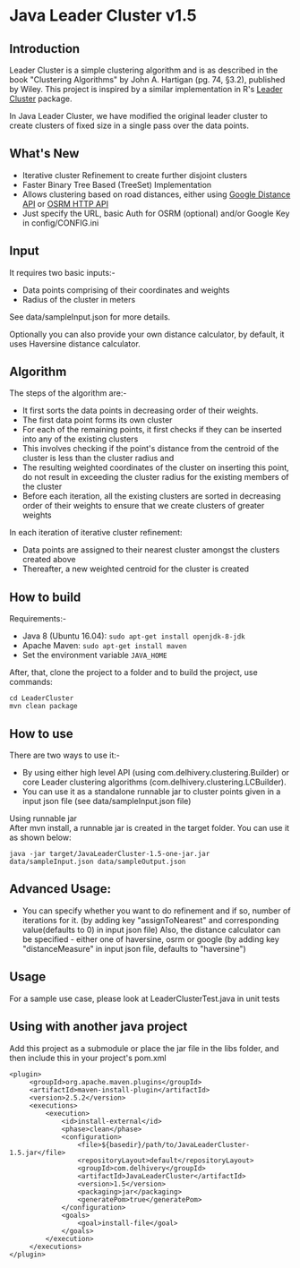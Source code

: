 Java Leader Cluster v1.5
===================

## Introduction  
Leader Cluster is a simple clustering algorithm and is as described in the
book "Clustering Algorithms" by John A. Hartigan (pg. 74, §3.2), published
by Wiley. This project is inspired by a similar implementation in R's [Leader
Cluster](https://cran.r-project.org/web/packages/leaderCluster/index.html) package.

In Java Leader Cluster, we have modified the original leader cluster to create
clusters of fixed size in a single pass over the data points.

## What's New
- Iterative cluster Refinement to create further disjoint clusters
- Faster Binary Tree Based (TreeSet) Implementation
- Allows clustering based on road distances, either using 
[Google Distance API](https://developers.google.com/maps/documentation/distance-matrix/intro)
or 
[OSRM HTTP API](https://github.com/Project-OSRM/osrm-backend/blob/2ed6b181c8e80b7d17991ffe29726ecb130785f6/docs/http.md)
- Just specify the URL, basic Auth for OSRM (optional) and/or Google Key in config/CONFIG.ini

## Input  
It requires two basic inputs:-
- Data points comprising of their coordinates and weights
- Radius of the cluster in meters

See data/sampleInput.json for more details.

Optionally you can also provide your own distance calculator, by default,
it uses Haversine distance calculator.

## Algorithm  
The steps of the algorithm are:-
- It first sorts the data points in decreasing order of their weights.
- The first data point forms its own cluster
- For each of the remaining points, it first checks if they can be inserted
into any of the existing clusters
- This involves checking if the point's distance from the centroid of the
cluster is less than the cluster radius and
- The resulting weighted coordinates of the cluster on inserting this point,
do not result in exceeding the cluster radius for the existing members of the
cluster
- Before each iteration, all the existing clusters are sorted in decreasing
order of their weights to ensure that we create clusters of greater weights

In each iteration of iterative cluster refinement:
- Data points are assigned to their nearest cluster amongst the clusters created above
- Thereafter, a new weighted centroid for the cluster is created 

## How to build  
Requirements:-
- Java 8 (Ubuntu 16.04): `sudo apt-get install openjdk-8-jdk`
- Apache Maven: `sudo apt-get install maven`
- Set the environment variable `JAVA_HOME`

After, that, clone the project to a folder and to build the project, use commands:

    cd LeaderCluster
    mvn clean package

## How to use
There are two ways to use it:-
 - By using either high level API (using com.delhivery.clustering.Builder) or core Leader clustering
   algorithms (com.delhivery.clustering.LCBuilder). 
 - You can use it as a standalone runnable jar to cluster points given in a input json file (see data/sampleInput.json file)

Using runnable jar  
 After mvn install, a runnable jar is created in the target folder. You can use it as shown below:

```
java -jar target/JavaLeaderCluster-1.5-one-jar.jar data/sampleInput.json data/sampleOutput.json
```

## Advanced Usage:
- You can specify whether you want to do refinement and if so, number of iterations for it. (by adding key "assignToNearest" and corresponding value(defaults to 0) in input json file)
Also, the distance calculator can be specified - either one of haversine, osrm or google (by adding key "distanceMeasure" in input json file, defaults to "haversine")


## Usage  
For a sample use case, please look at LeaderClusterTest.java in unit tests

## Using with another java project  
Add this project as a submodule or place the jar file in the libs folder, and then include this in your project's pom.xml
```
<plugin>
     <groupId>org.apache.maven.plugins</groupId>
     <artifactId>maven-install-plugin</artifactId>
     <version>2.5.2</version>
     <executions>
         <execution>
             <id>install-external</id>
             <phase>clean</phase>
             <configuration>
                 <file>${basedir}/path/to/JavaLeaderCluster-1.5.jar</file>
                 <repositoryLayout>default</repositoryLayout>
                 <groupId>com.delhivery</groupId>
                 <artifactId>JavaLeaderCluster</artifactId>
                 <version>1.5</version>
                 <packaging>jar</packaging>
                 <generatePom>true</generatePom>
             </configuration>
             <goals>
                 <goal>install-file</goal>
             </goals>
         </execution>
     </executions>
</plugin>
```
